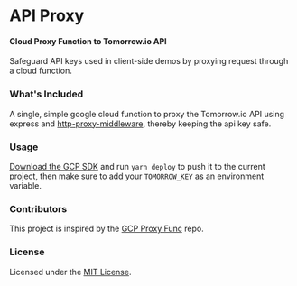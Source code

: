 API Proxy
========

#### Cloud Proxy Function to Tomorrow.io API ####
Safeguard API keys used in client-side demos by proxying request through a cloud function.

### What's Included ###
A single, simple google cloud function to proxy the Tomorrow.io API using express and [http-proxy-middleware](https://www.npmjs.com/package/http-proxy-middleware), thereby keeping the api key safe.

### Usage ###
[Download the GCP SDK](https://cloud.google.com/sdk/docs/install) and run `yarn deploy` to push it to the current project, then make sure to add your `TOMORROW_KEY` as an environment variable.

### Contributors ###
This project is inspired by the [GCP Proxy Func](https://github.com/joshuatz/gcp-proxy-func) repo.

### License ###
Licensed under the [MIT License](./LICENSE).